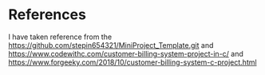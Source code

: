 # References
I have taken reference from the https://github.com/stepin654321/MiniProject_Template.git and https://www.codewithc.com/customer-billing-system-project-in-c/ and https://www.forgeeky.com/2018/10/customer-billing-system-c-project.html

